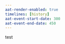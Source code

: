 ```yaml
---
aat-render-enabled: true
timelines: [history]
aat-event-start-date: 300
aat-event-end-date: 450
---
```

test